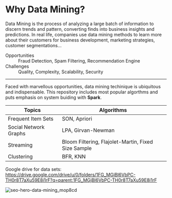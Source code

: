 # Why Data Mining? 
Data Mining is the process of analyzing a large batch of information to discern trends and pattern, converting finds into business insights and predictions. In real life, companies use data mining methods to learn more about their customers for business development, marketing strategies, customer segmentations... 


<dl>
  <dt>Opportunities</dt>
  <dd>Fraud Detection, Spam Filtering, Recommendation Engine</dd>
  
  <dt>Challenges</dt>
  <dd>Quality, Complexity, Scalability, Security</dd>
</dl>

---
Faced with marvellous opportunities, data mining techinique is ubiquitous and indispensable. This repository includes most popular algorthms and puts emphasis on system buiding with **Spark**. 

**Topics** | **Algorithms** 
--- | --- 
Frequent Item Sets | SON, Apriori
Social Network Graphs | LPA, Girvan-Newman
Streaming | Bloom Filtering, Flajolet-Martin, Fixed Size Sample 
Clustering | BFR, KNN


Google drive for data sets:  <https://drive.google.com/drive/u/0/folders/1FG_MGjBl6VbPC-TH0r8T7aXu59E8i1rF?q=parent:1FG_MGjBl6VbPC-TH0r8T7aXu59E8i1rF> 

![seo-hero-data-mining_mop8cd](https://github.com/Cxy990605/Data-Mining-Spark/assets/99168940/4be59df7-3947-4538-8e81-0663e2f64956)
